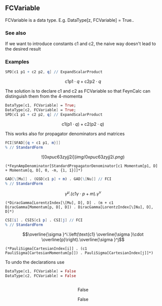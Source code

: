 ##  FCVariable 

FCVariable  is a data type. E.g. DataType[z, FCVariable] = True..

###  See also 

If we want to introduce constants c1 and c2, the naive way doesn't lead to the desired result

###  Examples 

```mathematica
SPD[c1 p1 + c2 p2, q] // ExpandScalarProduct
```

$$\text{c1} \text{p1}\cdot q+\text{c2} \text{p2}\cdot q$$

The solution is to declare c1 and c2 as FCVariable so that FeynCalc can distinguish them from the 4-momenta

```mathematica
DataType[c1, FCVariable] = True;
DataType[c2, FCVariable] = True;
SPD[c1 p1 + c2 p2, q] // ExpandScalarProduct
```

$$\text{c1} (\text{p1}\cdot q)+\text{c2} (\text{p2}\cdot q)$$

This works also for propagator denominators and matrices

```mathematica
FCI[SFAD[{q + c1 p1, m}]]
% // StandardForm
```

$$![0xpuc63zyjj2i](img/0xpuc63zyjj2i.png)$$

```
(*FeynAmpDenominator[StandardPropagatorDenominator[c1 Momentum[p1, D] + Momentum[q, D], 0, -m, {1, 1}]]*)
```

```mathematica
GAD[\[Mu]] . (GSD[c1 p] + m) . GAD[\[Nu]] // FCI
% // StandardForm
```

$$\gamma ^{\mu }.(\text{c1} \gamma \cdot p+m).\gamma ^{\nu }$$

```
(*DiracGamma[LorentzIndex[\[Mu], D], D] . (m + c1 DiracGamma[Momentum[p, D], D]) . DiracGamma[LorentzIndex[\[Nu], D], D]*)
```

```mathematica
CSI[i] . CSIS[c1 p] . CSI[j] // FCI
% // StandardForm

```

$$\overline{\sigma }^i.\left(\text{c1} \overline{\sigma }\cdot \overline{p}\right).\overline{\sigma }^j$$

```
(*PauliSigma[CartesianIndex[i]] . (c1 PauliSigma[CartesianMomentum[p]]) . PauliSigma[CartesianIndex[j]]*)
```

To undo the declarations use

```mathematica
DataType[c1, FCVariable] = False
DataType[c2, FCVariable] = False 
 

```

$$\text{False}$$

$$\text{False}$$